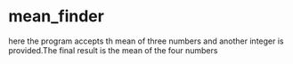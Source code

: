 # mean_finder
here the  program accepts th mean of three numbers and another integer is provided.The final result is the mean of the four numbers
